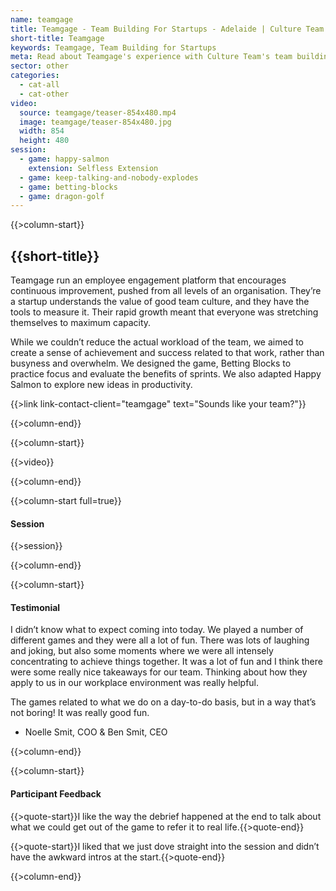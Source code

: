 ```yaml
---
name: teamgage
title: Teamgage - Team Building For Startups - Adelaide | Culture Team
short-title: Teamgage
keywords: Teamgage, Team Building for Startups
meta: Read about Teamgage's experience with Culture Team's team building for startups. Culture Team design team building games to ignite team culture. 
sector: other
categories:
  - cat-all
  - cat-other
video:
  source: teamgage/teaser-854x480.mp4
  image: teamgage/teaser-854x480.jpg
  width: 854
  height: 480
session:
  - game: happy-salmon
    extension: Selfless Extension
  - game: keep-talking-and-nobody-explodes
  - game: betting-blocks
  - game: dragon-golf
---
```

{{>column-start}}

## {{short-title}}

Teamgage run an employee engagement platform that encourages continuous improvement, pushed from all levels of an organisation. They’re a startup understands the value of good team culture, and they have the tools to measure it. Their rapid growth meant that everyone was stretching themselves to maximum capacity.

While we couldn’t reduce the actual workload of the team, we aimed to create a sense of achievement and success related to that work, rather than busyness and overwhelm. We designed the game, Betting Blocks to practice focus and evaluate the benefits of sprints. We also adapted Happy Salmon to explore new ideas in productivity.

{{>link link-contact-client="teamgage" text="Sounds like your team?"}}

{{>column-end}}

{{>column-start}}

{{>video}}

{{>column-end}}

{{>column-start full=true}}

#### Session

{{>session}}

{{>column-end}}

{{>column-start}}

#### Testimonial

I didn’t know what to expect coming into today. We played a number of different games and they were all a lot of fun. There was lots of laughing and joking, but also some moments where we were all intensely concentrating to achieve things together. It was a lot of fun and I think there were some really nice takeaways for our team. Thinking about how they apply to us in our workplace environment was really helpful.

The games related to what we do on a day-to-do basis, but in a way that’s not boring! It was really good fun.

* Noelle Smit, COO & Ben Smit, CEO

{{>column-end}}

{{>column-start}}

#### Participant Feedback

{{>quote-start}}I like the way the debrief happened at the end to talk about what we could get out of the game to refer it to real life.{{>quote-end}}

{{>quote-start}}I liked that we just dove straight into the session and didn’t have the awkward intros at the start.{{>quote-end}}

{{>column-end}}